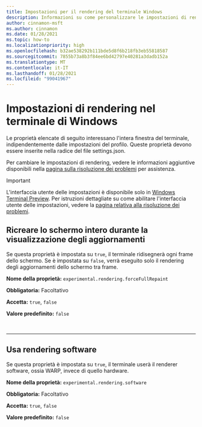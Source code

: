 ```yaml
---
title: Impostazioni per il rendering del terminale Windows
description: Informazioni su come personalizzare le impostazioni di rendering nel terminale di Windows.
author: cinnamon-msft
ms.author: cinnamon
ms.date: 01/28/2021
ms.topic: how-to
ms.localizationpriority: high
ms.openlocfilehash: b32ae538292b111bde5d8f6b218fb3eb55818587
ms.sourcegitcommit: 7855b73a8b3f84ee6bd42797e40281a3dadb152a
ms.translationtype: MT
ms.contentlocale: it-IT
ms.lasthandoff: 01/28/2021
ms.locfileid: "99041967"
---
```

# <a name="rendering-settings-in-windows-terminal"></a>Impostazioni di rendering nel terminale di Windows

Le proprietà elencate di seguito interessano l'intera finestra del terminale, indipendentemente dalle impostazioni del profilo. Queste proprietà devono essere inserite nella radice del file settings.json.

Per cambiare le impostazioni di rendering, vedere le informazioni aggiuntive disponibili nella [pagina sulla risoluzione dei problemi](./../troubleshooting.md#the-text-is-blurry) per assistenza.

> [!IMPORTANT]
> L'interfaccia utente delle impostazioni è disponibile solo in [Windows Terminal Preview](https://aka.ms/terminal-preview). Per istruzioni dettagliate su come abilitare l'interfaccia utente delle impostazioni, vedere la [pagina relativa alla risoluzione dei problemi](./../troubleshooting.md#open-the-settings-ui).

## <a name="redraw-entire-screen-when-display-updates"></a>Ricreare lo schermo intero durante la visualizzazione degli aggiornamenti

Se questa proprietà è impostata su `true`, il terminale ridisegnerà ogni frame dello schermo. Se è impostata su `false`, verrà eseguito solo il rendering degli aggiornamenti dello schermo tra frame.

**Nome della proprietà:** `experimental.rendering.forceFullRepaint`

**Obbligatoria:** Facoltativo

**Accetta:** `true`, `false`

**Valore predefinito:** `false`

<br />

___

## <a name="use-software-rendering"></a>Usa rendering software

Se questa proprietà è impostata su `true`, il terminale userà il renderer software, ossia WARP, invece di quello hardware.

**Nome della proprietà:** `experimental.rendering.software`

**Obbligatoria:** Facoltativo

**Accetta:** `true`, `false`

**Valore predefinito:** `false`
